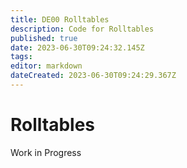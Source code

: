 ```yaml
---
title: DE00 Rolltables
description: Code for Rolltables
published: true
date: 2023-06-30T09:24:32.145Z
tags: 
editor: markdown
dateCreated: 2023-06-30T09:24:29.367Z
---
```


# Rolltables
Work in Progress